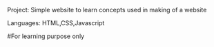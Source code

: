 Project: Simple website to learn concepts used in making of a website 

Languages: HTML,CSS,Javascript

#For learning purpose only